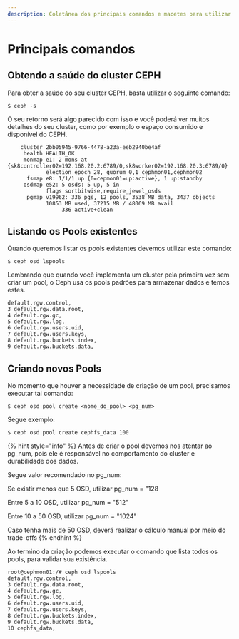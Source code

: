 ```yaml
---
description: Coletânea dos principais comandos e macetes para utilizar o CEPH
---
```


# Principais comandos

##  Obtendo a saúde do cluster CEPH

Para obter a saúde do seu cluster CEPH, basta utilizar o seguinte comando:

```
$ ceph -s
```

O seu retorno será algo parecido com isso e você poderá ver muitos detalhes do seu cluster, como por exemplo o espaço consumido e disponível do CEPH.

```
    cluster 2bb05945-9766-4478-a23a-eeb2940be4af
     health HEALTH_OK
     monmap e1: 2 mons at {sk8controller02=192.168.20.2:6789/0,sk8worker02=192.168.20.3:6789/0}
            election epoch 28, quorum 0,1 cephmon01,cephmon02
      fsmap e8: 1/1/1 up {0=cepmon01=up:active}, 1 up:standby
     osdmap e52: 5 osds: 5 up, 5 in
            flags sortbitwise,require_jewel_osds
      pgmap v19962: 336 pgs, 12 pools, 3538 MB data, 3437 objects
            10853 MB used, 37215 MB / 48069 MB avail
                 336 active+clean
```

##  Listando os Pools existentes

Quando queremos listar os pools existentes devemos utilizar este comando:

```
$ ceph osd lspools
```

Lembrando que quando você implementa um cluster pela primeira vez sem criar um pool, o Ceph usa os pools padrões para armazenar dados e temos estes.

```
default.rgw.control,
3 default.rgw.data.root,
4 default.rgw.gc,
5 default.rgw.log,
6 default.rgw.users.uid,
7 default.rgw.users.keys,
8 default.rgw.buckets.index,
9 default.rgw.buckets.data,
```

## Criando novos Pools

No momento que houver a necessidade de criação de um pool, precisamos executar tal comando:

```
$ ceph osd pool create <nome_do_pool> <pg_num>
```

Segue exemplo:

```
$ ceph osd pool create cephfs_data 100
```

{% hint style="info" %}
Antes de criar o pool devemos nos atentar ao pg\_num, pois ele é responsável no comportamento do cluster e durabilidade dos dados.

Segue valor recomendado no pg\_num:

Se existir menos que 5 OSD, utilizar pg\_num = "128

Entre 5 a 10 OSD,  utilizar pg\_num = "512"

Entre 10 a 50 OSD, utilizar pg\_num = "1024"

Caso tenha mais de 50 OSD, deverá realizar o cálculo manual por meio do trade-offs
{% endhint %}

Ao termino da criação podemos executar o comando que lista todos os pools, para validar sua existência.

```
root@cephmon01:/# ceph osd lspools
default.rgw.control,
3 default.rgw.data.root,
4 default.rgw.gc,
5 default.rgw.log,
6 default.rgw.users.uid,
7 default.rgw.users.keys,
8 default.rgw.buckets.index,
9 default.rgw.buckets.data,
10 cephfs_data,
```



